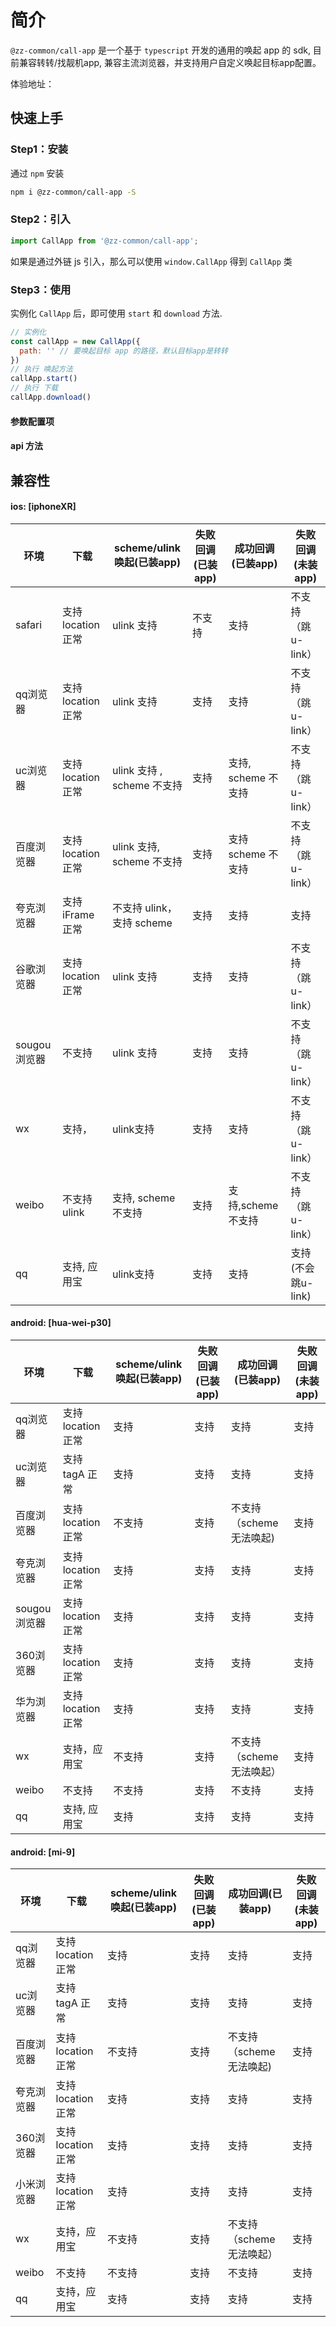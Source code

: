 # 简介
`@zz-common/call-app` 是一个基于 `typescript` 开发的通用的唤起 app 的 sdk, 目前兼容转转/找靓机app, 兼容主流浏览器，并支持用户自定义唤起目标app配置。

体验地址：

## 快速上手

### Step1：安装
通过 `npm` 安装

```bash
npm i @zz-common/call-app -S
```


### Step2：引入
```js
import CallApp from '@zz-common/call-app';
```
如果是通过外链 js 引入，那么可以使用 `window.CallApp` 得到 `CallApp` 类

###  Step3：使用

实例化 `CallApp` 后，即可使用 `start` 和 `download` 方法.

```javascript
// 实例化
const callApp = new CallApp({
  path: '' // 要唤起目标 app 的路径，默认目标app是转转
})
// 执行 唤起方法
callApp.start()
// 执行 下载
callApp.download()

```

#### 参数配置项



#### api 方法




## 兼容性

#### ios: [iphoneXR]

| 环境         | 下载               | scheme/ulink 唤起(已装app) | 失败回调(已装app) | 成功回调(已装app)   | 失败回调(未装app)   |
| ------------ | ------------------ | -------------------------- | ----------------- | ------------------- | ------------------- |
| safari       | 支持 location 正常 | ulink  支持                | 不支持            | 支持                | 不支持（跳u-link）  |
| qq浏览器     | 支持 location 正常 | ulink  支持                | 支持              | 支持                | 不支持（跳u-link）  |
| uc浏览器     | 支持 location 正常 | ulink 支持 , scheme 不支持 | 支持              | 支持, scheme 不支持 | 不支持（跳u-link）  |
| 百度浏览器   | 支持 location 正常 | ulink 支持, scheme 不支持  | 支持              | 支持 scheme 不支持  | 不支持（跳u-link）  |
| 夸克浏览器   | 支持 iFrame 正常   | 不支持 ulink，支持 scheme  | 支持              | 支持                | 支持                |
| 谷歌浏览器   | 支持 location 正常 | ulink  支持                | 支持              | 支持                | 不支持（跳u-link）  |
| sougou浏览器 | 不支持             | ulink  支持                | 支持              | 支持                | 不支持（跳u-link）  |
| wx           | 支持，             | ulink支持                  | 支持              | 支持                | 不支持（跳u-link）  |
| weibo        | 不支持	ulink       | 支持, scheme 不支持        | 支持              | 支持,scheme 不支持  | 不支持（跳u-link）  |
| qq           | 支持, 应用宝       | ulink支持                  | 支持              | 支持                | 支持 (不会跳u-link) |



#### android: [hua-wei-p30]

| 环境         | 下载               | scheme/ulink 唤起(已装app) | 失败回调(已装app) | 成功回调(已装app)        | 失败回调(未装app) |
| ------------ | ------------------ | -------------------------- | ----------------- | ------------------------ | ----------------- |
| qq浏览器     | 支持 location 正常 | 支持                       | 支持              | 支持                     | 支持              |
| uc浏览器     | 支持 tagA 正常     | 支持                       | 支持              | 支持                     | 支持              |
| 百度浏览器   | 支持 location 正常 | 不支持                     | 支持              | 不支持（scheme无法唤起)  | 支持              |
| 夸克浏览器   | 支持 location 正常 | 支持                       | 支持              | 支持                     | 支持              |
| sougou浏览器 | 支持 location 正常 | 支持                       | 支持              | 支持                     | 支持              |
| 360浏览器    | 支持 location 正常 | 支持                       | 支持              | 支持                     | 支持              |
| 华为浏览器   | 支持 location 正常 | 支持                       | 支持              | 支持                     | 支持              |
| wx           | 支持，应用宝       | 不支持                     | 支持              | 不支持（scheme无法唤起） | 支持              |
| weibo        | 不支持             | 不支持                     | 支持              | 不支持                   | 支持              |
| qq           | 支持, 应用宝       | 支持                       | 支持              | 支持                     | 支持              |



#### android: [mi-9]

| 环境       | 下载               | scheme/ulink 唤起(已装app) | 失败回调(已装app) | 成功回调(已装app)        | 失败回调(未装app) |
| ---------- | ------------------ | -------------------------- | ----------------- | ------------------------ | ----------------- |
| qq浏览器   | 支持 location 正常 | 支持                       | 支持              | 支持                     | 支持              |
| uc浏览器   | 支持 tagA 正常     | 支持                       | 支持              | 支持                     | 支持              |
| 百度浏览器 | 支持 location 正常 | 不支持                     | 支持              | 不支持（scheme无法唤起)  | 支持              |
| 夸克浏览器 | 支持 location 正常 | 支持                       | 支持              | 支持                     | 支持              |
| 360浏览器  | 支持 location 正常 | 支持                       | 支持              | 支持                     | 支持              |
| 小米浏览器 | 支持 location 正常 | 支持                       | 支持              | 支持                     | 支持              |
| wx         | 支持，应用宝       | 不支持                     | 支持              | 不支持（scheme无法唤起） | 支持              |
| weibo      | 不支持             | 不支持                     | 支持              | 不支持                   | 支持              |
| qq         | 支持，应用宝       | 支持                       | 支持              | 支持                     | 支持              |
